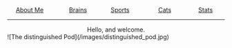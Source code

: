 <p align="center">
  <a href="https://tantanbrainman.github.io/about">About Me</a>
  &nbsp;&nbsp;&nbsp;&nbsp;&nbsp;&nbsp;&nbsp;&nbsp;&nbsp;&nbsp;&nbsp;&nbsp;&nbsp;
  <a href="https://tantanbrainman.github.io/brains">Brains</a>
  &nbsp;&nbsp;&nbsp;&nbsp;&nbsp;&nbsp;&nbsp;&nbsp;&nbsp;&nbsp;&nbsp;&nbsp;
  <a href="https://tantanbrainman.github.io/sports">Sports</a>
  &nbsp;&nbsp;&nbsp;&nbsp;&nbsp;&nbsp;&nbsp;&nbsp;&nbsp;&nbsp;&nbsp;&nbsp;&nbsp;&nbsp;&nbsp;
  <a href="https://tantanbrainman.github.io/cats">Cats</a>
  &nbsp;&nbsp;&nbsp;&nbsp;&nbsp;&nbsp;&nbsp;&nbsp;&nbsp;&nbsp;&nbsp;&nbsp;&nbsp;&nbsp;
  <a href="https://tantanbrainman.github.io/stats">Stats</a>
  &nbsp;
</p>

---

<div align="center">Hello, and welcome.</div>
![The distinguished Pod](/images/distinguished_pod.jpg)
